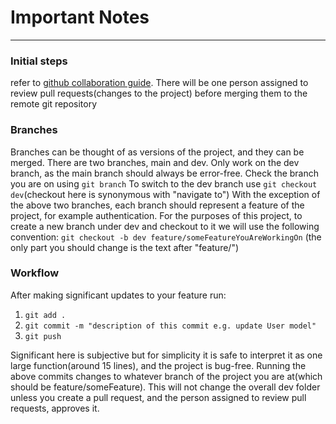 # Important Notes

---

### Initial steps

refer to [github collaboration guide](https://medium.com/@jonathanmines/the-ultimate-github-collaboration-guide-df816e98fb67).
There will be one person assigned to review pull requests(changes to the project) before merging them to the remote git repository

### Branches

Branches can be thought of as versions of the project, and they can be merged.
There are two branches, main and dev.
Only work on the dev branch, as the main branch should always be error-free.
Check the branch you are on using `git branch`
To switch to the dev branch use `git checkout dev`(checkout here is synonymous with "navigate to")
With the exception of the above two branches, each branch should represent a feature of the project, for example authentication.
For the purposes of this project, to create a new branch under dev and checkout to it we will use the following convention:
`git checkout -b dev feature/someFeatureYouAreWorkingOn` (the only part you should change is the text after "feature/")

### Workflow

After making significant updates to your feature run:

1. `git add .`
2. `git commit -m "description of this commit e.g. update User model"`
3. `git push`

Significant here is subjective but for simplicity it is safe to interpret it as one large function(around 15 lines), and the project is bug-free.
Running the above commits changes to whatever branch of the project you are at(which should be feature/someFeature). This will not change the overall dev folder unless you create a pull request, and the person assigned to review pull requests, approves it.

